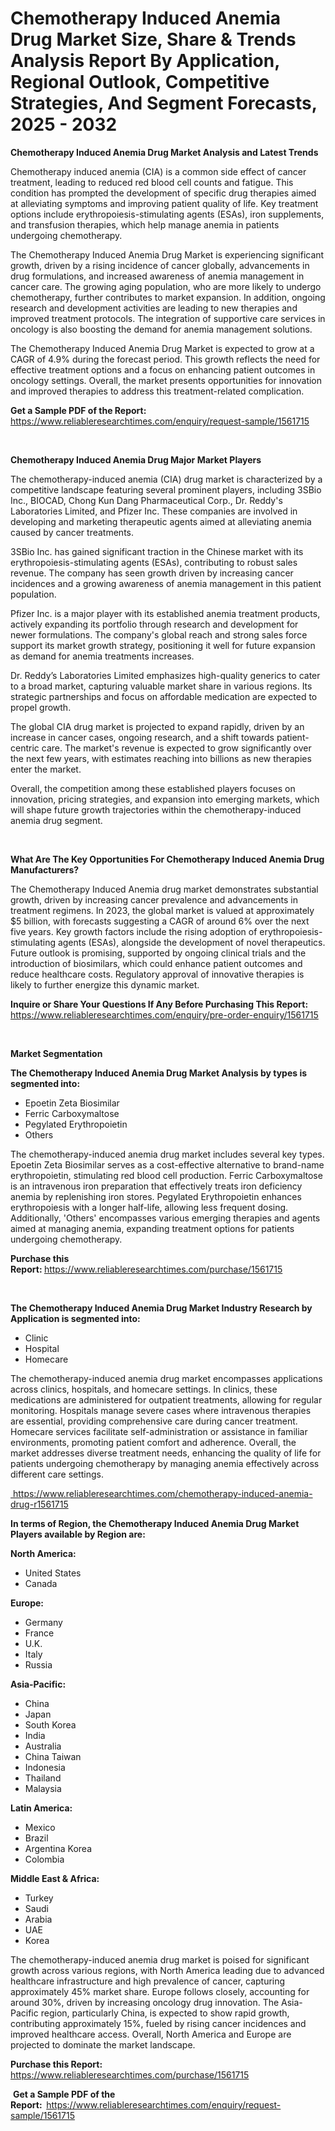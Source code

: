<p><h1>Chemotherapy Induced Anemia Drug Market Size, Share & Trends Analysis Report By Application, Regional Outlook, Competitive Strategies, And Segment Forecasts, 2025 - 2032</h1></p><p><strong>Chemotherapy Induced Anemia Drug Market Analysis and Latest Trends</strong></p>
<p><p>Chemotherapy induced anemia (CIA) is a common side effect of cancer treatment, leading to reduced red blood cell counts and fatigue. This condition has prompted the development of specific drug therapies aimed at alleviating symptoms and improving patient quality of life. Key treatment options include erythropoiesis-stimulating agents (ESAs), iron supplements, and transfusion therapies, which help manage anemia in patients undergoing chemotherapy.</p><p>The Chemotherapy Induced Anemia Drug Market is experiencing significant growth, driven by a rising incidence of cancer globally, advancements in drug formulations, and increased awareness of anemia management in cancer care. The growing aging population, who are more likely to undergo chemotherapy, further contributes to market expansion. In addition, ongoing research and development activities are leading to new therapies and improved treatment protocols. The integration of supportive care services in oncology is also boosting the demand for anemia management solutions.</p><p>The Chemotherapy Induced Anemia Drug Market is expected to grow at a CAGR of 4.9% during the forecast period. This growth reflects the need for effective treatment options and a focus on enhancing patient outcomes in oncology settings. Overall, the market presents opportunities for innovation and improved therapies to address this treatment-related complication.</p></p>
<p><strong>Get a Sample PDF of the Report:&nbsp;</strong> <a href="https://www.reliableresearchtimes.com/enquiry/request-sample/1561715?utm_campaign=2754&utm_medium=2&utm_source=Github&utm_content=ia&utm_term=19042025&utm_id=chemotherapy-induced-anemia-drug">https://www.reliableresearchtimes.com/enquiry/request-sample/1561715</a></p>
<p>&nbsp;</p>
<p><strong>Chemotherapy Induced Anemia Drug Major Market Players</strong></p>
<p><p>The chemotherapy-induced anemia (CIA) drug market is characterized by a competitive landscape featuring several prominent players, including 3SBio Inc., BIOCAD, Chong Kun Dang Pharmaceutical Corp., Dr. Reddy's Laboratories Limited, and Pfizer Inc. These companies are involved in developing and marketing therapeutic agents aimed at alleviating anemia caused by cancer treatments.</p><p>3SBio Inc. has gained significant traction in the Chinese market with its erythropoiesis-stimulating agents (ESAs), contributing to robust sales revenue. The company has seen growth driven by increasing cancer incidences and a growing awareness of anemia management in this patient population.</p><p>Pfizer Inc. is a major player with its established anemia treatment products, actively expanding its portfolio through research and development for newer formulations. The company's global reach and strong sales force support its market growth strategy, positioning it well for future expansion as demand for anemia treatments increases.</p><p>Dr. Reddy’s Laboratories Limited emphasizes high-quality generics to cater to a broad market, capturing valuable market share in various regions. Its strategic partnerships and focus on affordable medication are expected to propel growth.</p><p>The global CIA drug market is projected to expand rapidly, driven by an increase in cancer cases, ongoing research, and a shift towards patient-centric care. The market's revenue is expected to grow significantly over the next few years, with estimates reaching into billions as new therapies enter the market.</p><p>Overall, the competition among these established players focuses on innovation, pricing strategies, and expansion into emerging markets, which will shape future growth trajectories within the chemotherapy-induced anemia drug segment.</p></p>
<p>&nbsp;</p>
<p><strong>What Are The Key Opportunities For Chemotherapy Induced Anemia Drug Manufacturers?</strong></p>
<p><p>The Chemotherapy Induced Anemia drug market demonstrates substantial growth, driven by increasing cancer prevalence and advancements in treatment regimens. In 2023, the global market is valued at approximately $5 billion, with forecasts suggesting a CAGR of around 6% over the next five years. Key growth factors include the rising adoption of erythropoiesis-stimulating agents (ESAs), alongside the development of novel therapeutics. Future outlook is promising, supported by ongoing clinical trials and the introduction of biosimilars, which could enhance patient outcomes and reduce healthcare costs. Regulatory approval of innovative therapies is likely to further energize this dynamic market.</p></p>
<p><strong>Inquire or Share Your Questions If Any Before Purchasing This Report:</strong> <a href="https://www.reliableresearchtimes.com/enquiry/pre-order-enquiry/1561715?utm_campaign=2754&utm_medium=2&utm_source=Github&utm_content=ia&utm_term=19042025&utm_id=chemotherapy-induced-anemia-drug">https://www.reliableresearchtimes.com/enquiry/pre-order-enquiry/1561715</a></p>
<p>&nbsp;</p>
<p><strong>Market Segmentation</strong></p>
<p><strong>The Chemotherapy Induced Anemia Drug Market Analysis by types is segmented into:</strong></p>
<p><ul><li>Epoetin Zeta Biosimilar</li><li>Ferric Carboxymaltose</li><li>Pegylated Erythropoietin</li><li>Others</li></ul></p>
<p><p>The chemotherapy-induced anemia drug market includes several key types. Epoetin Zeta Biosimilar serves as a cost-effective alternative to brand-name erythropoietin, stimulating red blood cell production. Ferric Carboxymaltose is an intravenous iron preparation that effectively treats iron deficiency anemia by replenishing iron stores. Pegylated Erythropoietin enhances erythropoiesis with a longer half-life, allowing less frequent dosing. Additionally, 'Others' encompasses various emerging therapies and agents aimed at managing anemia, expanding treatment options for patients undergoing chemotherapy.</p></p>
<p><strong>Purchase this Report:&nbsp;</strong><a href="https://www.reliableresearchtimes.com/purchase/1561715?utm_campaign=2754&utm_medium=2&utm_source=Github&utm_content=ia&utm_term=19042025&utm_id=chemotherapy-induced-anemia-drug">https://www.reliableresearchtimes.com/purchase/1561715</a></p>
<p>&nbsp;</p>
<p><strong>The Chemotherapy Induced Anemia Drug Market Industry Research by Application is segmented into:</strong></p>
<p><ul><li>Clinic</li><li>Hospital</li><li>Homecare</li></ul></p>
<p><p>The chemotherapy-induced anemia drug market encompasses applications across clinics, hospitals, and homecare settings. In clinics, these medications are administered for outpatient treatments, allowing for regular monitoring. Hospitals manage severe cases where intravenous therapies are essential, providing comprehensive care during cancer treatment. Homecare services facilitate self-administration or assistance in familiar environments, promoting patient comfort and adherence. Overall, the market addresses diverse treatment needs, enhancing the quality of life for patients undergoing chemotherapy by managing anemia effectively across different care settings.</p></p>
<p><a href="https://www.reliableresearchtimes.com/chemotherapy-induced-anemia-drug-r1561715?utm_campaign=2754&utm_medium=2&utm_source=Github&utm_content=ia&utm_term=19042025&utm_id=chemotherapy-induced-anemia-drug">&nbsp;https://www.reliableresearchtimes.com/chemotherapy-induced-anemia-drug-r1561715</a></p>
<p><strong>In terms of Region, the Chemotherapy Induced Anemia Drug Market Players available by Region are:</strong></p>
<p>
    <p> <strong> North America: </strong>
        <ul>
            <li>United States</li>
            <li>Canada</li>
        </ul>
        </p> 
    <p> <strong> Europe: </strong>
        <ul>
            <li>Germany</li>
            <li>France</li>
            <li>U.K.</li>
            <li>Italy</li>
            <li>Russia</li>
        </ul>
        </p> 
    <p> <strong> Asia-Pacific: </strong>
        <ul>
            <li>China</li>
            <li>Japan</li>
            <li>South Korea</li>
            <li>India</li>
            <li>Australia</li>
            <li>China Taiwan</li>
            <li>Indonesia</li>
            <li>Thailand</li>
            <li>Malaysia</li>
        </ul>
        </p> 
    <p> <strong> Latin America: </strong>
        <ul>
            <li>Mexico</li>
            <li>Brazil</li>
            <li>Argentina Korea</li>
            <li>Colombia</li>
        </ul>
        </p> 
    <p> <strong> Middle East & Africa: </strong>
        <ul>
            <li>Turkey</li>
            <li>Saudi</li>
            <li>Arabia</li>
            <li>UAE</li>
            <li>Korea</li>
        </ul>
    </p>
    </p>
<p><p>The chemotherapy-induced anemia drug market is poised for significant growth across various regions, with North America leading due to advanced healthcare infrastructure and high prevalence of cancer, capturing approximately 45% market share. Europe follows closely, accounting for around 30%, driven by increasing oncology drug innovation. The Asia-Pacific region, particularly China, is expected to show rapid growth, contributing approximately 15%, fueled by rising cancer incidences and improved healthcare access. Overall, North America and Europe are projected to dominate the market landscape.</p></p>
<p><strong>Purchase this Report: </strong><a href="https://www.reliableresearchtimes.com/purchase/1561715?utm_campaign=2754&utm_medium=2&utm_source=Github&utm_content=ia&utm_term=19042025&utm_id=chemotherapy-induced-anemia-drug">https://www.reliableresearchtimes.com/purchase/1561715</a></p>
<p>&nbsp;<strong>Get a Sample PDF of the Report:&nbsp;&nbsp;</strong><a href="https://www.reliableresearchtimes.com/enquiry/request-sample/1561715?utm_campaign=2754&utm_medium=2&utm_source=Github&utm_content=ia&utm_term=19042025&utm_id=chemotherapy-induced-anemia-drug">https://www.reliableresearchtimes.com/enquiry/request-sample/1561715</a></p>
<p><strong></strong></p>
<p><p></p><p></p><p></p></p>